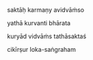 saktāḥ karmaṇy avidvāṁso

yathā kurvanti bhārata

kuryād vidvāṁs tathāsaktaś

cikīrṣur loka-saṅgraham